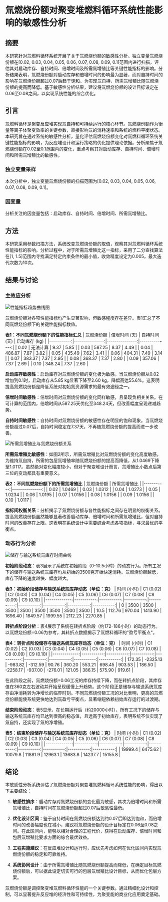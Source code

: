 # 氚燃烧份额对聚变堆燃料循环系统性能影响的敏感性分析

## 摘要

本研究针对氚燃料循环系统开展了关于氚燃烧份额的敏感性分析。独立变量氚燃烧份额在[0.02, 0.03, 0.04, 0.05, 0.06, 0.07, 0.08, 0.09, 0.1]范围内进行扫描，评估其对启动库存、自持时间、倍增时间及所需氚增殖比等关键性能指标的影响。分析结果表明，氚燃烧份额对启动库存和倍增时间的影响最为显著，而对自持时间的影响在氚燃烧份额超过0.07后趋于饱和。为实现氚自持，所需氚增殖比随氚燃烧份额的提高而降低。基于敏感性分析结果，建议将氚燃烧份额的设计目标设定在0.06至0.08之间，以实现系统性能的综合优化。

## 引言

氚燃料循环是聚变反应堆实现氚自持和可持续运行的核心环节。氚燃烧份额作为衡量等离子体聚变效率的关键参数，直接影响氚的消耗速率和系统的燃料平衡状态。本研究旨在通过系统的敏感性分析，量化评估氚燃烧份额变化对氚燃料循环系统关键性能指标的影响，为反应堆设计和运行策略的优化提供理论依据。分析聚焦于氚燃烧份额在0.02至0.1范围内的变化，重点考察其对启动库存、自持时间、倍增时间和所需氚增殖比的敏感性。

### 独立变量采样
本次分析中，独立变量氚燃烧份额的扫描范围为[0.02, 0.03, 0.04, 0.05, 0.06, 0.07, 0.08, 0.09, 0.1]。

### 因变量
分析关注的因变量包括：启动库存、自持时间、倍增时间、所需氚增殖比。

## 方法

本研究采用参数扫描方法，系统改变氚燃烧份额的取值，观察其对氚燃料循环系统性能指标的影响。分析过程中，对于所需氚增殖比这一指标，采用了二分查找算法在[1, 1.5]范围内寻找满足特定约束条件的最小值，收敛精度设定为0.005，最大迭代次数为10次。

## 结果与讨论

### 主效应分析

![性能指标趋势曲线图](combined_analysis_plots.svg)

氚燃烧份额对各项性能指标均产生显著影响，但敏感程度存在差异。表1汇总了不同氚燃烧份额下的关键性能指标数值。

**表1：不同氚燃烧份额下的性能指标汇总**
| 氚燃烧份额 | 倍增时间 (天) | 自持时间 (天) | 启动库存 (kg) |
|-----------:|---------------:|---------------:|--------------:|
| 0.02 | 无法计算 | 9.37 | 5.85 |
| 0.03 | 587.25 | 8.37 | 4.49 |
| 0.04 | 486.87 | 7.87 | 3.82 |
| 0.05 | 435.49 | 7.62 | 3.41 |
| 0.06 | 404.31 | 7.49 | 3.14 |
| 0.07 | 383.37 | 7.37 | 2.95 |
| 0.08 | 368.37 | 7.37 | 2.80 |
| 0.09 | 357.06 | 7.37 | 2.69 |
| 0.10 | 348.24 | 7.37 | 2.60 |

**启动库存敏感性**：启动库存对氚燃烧份额的变化极为敏感。当氚燃烧份额从0.02增加到0.1时，启动库存从5.85 kg显著下降至2.60 kg，降幅高达55.6%。这表明提高氚燃烧份额是降低系统对初始氚资源需求的最有效途径之一。

**倍增时间敏感性**：倍增时间对氚燃烧份额的变化同样敏感，且呈现负相关关系。在可计算的范围内，倍增时间从587.25天优化至348.24天，但改善幅度呈现递减趋势。

**自持时间敏感性**：自持时间对氚燃烧份额的敏感性存在明显的饱和现象。当氚燃烧份额超过0.07后，自持时间稳定在7.37天，不再随氚燃烧份额的提高而进一步改善。

![所需氚增殖比与氚燃烧份额关系](line_Required_TBR_vs_plasma.Burn_Fraction.svg)

**所需氚增殖比敏感性**：如图2所示，所需氚增殖比对氚燃烧份额的变化高度敏感。为维持氚自持，所需的包层氚增殖率随氚燃烧份额的提高而降低，从1.0469下降至1.0117。虽然绝对变化幅度较小，但对于聚变堆设计而言，氚增殖比小数点后第三位的变动都具有重要意义。

**表2：不同氚燃烧份额下的所需氚增殖比**
| 氚燃烧份额 | 所需氚增殖比 |
|-----------:|---------------:|
| 0.02 | 1.0469 |
| 0.03 | 1.0312 |
| 0.04 | 1.0273 |
| 0.05 | 1.0234 |
| 0.06 | 1.0195 |
| 0.07 | 1.0156 |
| 0.08 | 1.0156 |
| 0.09 | 1.0156 |
| 0.10 | 1.0117 |

**指标间权衡关系**：分析揭示了氚燃烧份额与各性能指标之间存在明显的权衡关系。提高氚燃烧份额虽然能够显著改善启动库存、倍增时间和所需氚增殖比，但对自持时间的改善存在上限。这表明在系统设计中需要综合考虑各项指标，寻求最优的平衡点。

### 动态行为分析

![储存与输送系统氚库存时间曲线](sweep_sds_inventory_vs_plasma_Burn_Fraction.svg)

**初始阶段动态**：表3展示了系统在初始阶段（0-10.5小时）的动态行为。所有工况下的储存与输送系统氚库存均从初始的3500克开始快速消耗。氚燃烧份额越低，库存下降的速度越快、幅度越大。

**表3：初始阶段储存与输送系统氚库存动态（单位：克）**
| 时间 (小时) | C1 (0.02) | C2 (0.03) | C3 (0.04) | C4 (0.05) | C5 (0.06) | C6 (0.07) | C7 (0.08) | C8 (0.09) | C9 (0.10) |
|-------------:|-----------:|-----------:|-----------:|-----------:|-----------:|-----------:|-----------:|-----------:|
| 0 | 3500 | 3500 | 3500 | 3500 | 3500 | 3500 | 3500 | 3500 |
| 10.5 | 112.76 | 970.04 | 1413.90 | 1696.40 | 1849.57 | 1999.55 | 2112.23 | 2270.85 |

**转折点阶段分析**：表4展示了系统在转折点阶段（约172-186小时）的动态行为。以氚燃烧份额=0.06为参考，其转折点数据揭示了氚燃料循环的"盈亏平衡点"。

**表4：转折点阶段储存与输送系统氚库存动态（单位：克）**
| 时间 (小时) | C1 (0.02) | C2 (0.03) | C3 (0.04) | C4 (0.05) | C5 (0.06) | C6 (0.07) | C7 (0.08) | C8 (0.09) | C9 (0.10) |
|-------------:|-----------:|-----------:|-----------:|-----------:|-----------:|-----------:|-----------:|-----------:|
| 172.35 | -2325.13 | -983.82 | -312.59 | 90.76 | 360.20 | 553.21 | 698.45 | 903.53 |
| 186.50 | -2258.17 | -937.00 | -276.01 | 121.05 | 386.15 | 575.90 | 919.61 |

在此阶段之前，氚燃烧份额=0.06工况的库存持续下降，而在转折点阶段，其库存值在360克左右波动并开始呈现缓慢上升趋势。这个阶段正是储存与输送系统氚库存由净消耗转为净增长的临界时刻。不同氚燃烧份额工况的对比表明，更高的氚燃烧份额能使系统更快地达到氚盈亏平衡点，显著缩短依赖初始库存运行的过渡期。

**结束阶段动态**：表5显示，在长期运行后（约20000小时），所有工况下的储存与输送系统氚库存均已达到很高的稳态值，且远高于初始库存，表明系统不仅实现了氚自持，还实现了氚的净增殖。

**表5：结束阶段储存与输送系统氚库存动态（单位：克）**
| 时间 (小时) | C1 (0.02) | C2 (0.03) | C3 (0.04) | C4 (0.05) | C5 (0.06) | C6 (0.07) | C7 (0.08) | C8 (0.09) | C9 (0.10) |
|-------------:|-----------:|-----------:|-----------:|-----------:|-----------:|-----------:|-----------:|-----------:|
| 19999.4 | 6475.62 | 10079.8 | 11881.9 | 12963.1 | 13683.8 | 14237.7 | 15155.8 |

## 结论

本敏感性分析系统评估了氚燃烧份额对聚变堆氚燃料循环系统性能的影响，得出以下主要结论：

1. **敏感性排序**：启动库存对氚燃烧份额的变化最为敏感，其次为倍增时间和所需氚增殖比，自持时间在氚燃烧份额超过0.07后敏感性最低。

2. **优化设计区间**：鉴于自持时间在氚燃烧份额达到约0.07后即达到饱和，而倍增时间的改善幅度也在减小，建议将氚燃烧份额的设计目标定在0.06至0.08之间。在此区间内，能够以相对合理的工程代价，获得在启动库存、倍增时间和包层氚增殖比要求方面的综合最优效益。

3. **工程实施建议**：在反应堆设计和运行时，应优先考虑如何在优化区间内实现氚燃烧份额的稳定和可靠维持。

4. **系统协同设计**：由于所需氚增殖比随氚燃烧份额提高而降低，在确定目标氚燃烧份额后，可以据此设定切实可行的包层氚增殖比设计目标，从而优化包层方案。

氚燃烧份额是调控聚变堆氚燃料循环性能的一个关键参数。通过精细化设计和控制，可以显著提升反应堆的经济性和可持续性，为聚变能的商业化应用奠定基础。